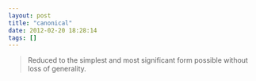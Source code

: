 ```yaml
---
layout: post
title: "canonical"
date: 2012-02-20 18:28:14
tags: []
---
```


> Reduced to the simplest and most significant form possible without loss of
> generality.
